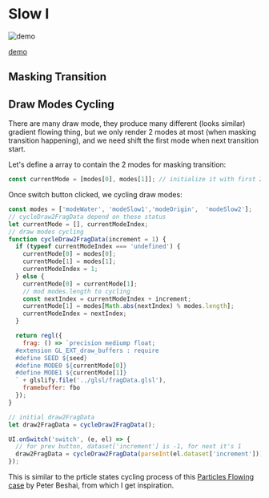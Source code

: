 # Slow I

![demo](./demo.gif)

[demo](https://ray7551.github.io/sketch/slow_nothing)

## Masking Transition

## Draw Modes Cycling
There are many draw mode, they produce many different (looks similar) gradient flowing thing, but we only render 2 modes at most (when masking transition happening), and we need shift the first mode when next transition start.

Let's define a array to contain the 2 modes for masking transition:

```js
const currentMode = [modes[0], modes[1]]; // initialize it with first 2 modes
```

Once switch button clicked, we cycling draw modes:

```js
const modes = ['modeWater', 'modeSlow1','modeOrigin',  'modeSlow2'];
// cycleDraw2FragData depend on these status
let currentMode = [], currentModeIndex;
// draw modes cycling
function cycleDraw2FragData(increment = 1) {
  if (typeof currentModeIndex === 'undefined') {
    currentMode[0] = modes[0];
    currentMode[1] = modes[1];
    currentModeIndex = 1;
  } else {
    currentMode[0] = currentMode[1];
    // mod modes.length to cycling
    const nextIndex = currentModeIndex + increment;
    currentMode[1] = modes[Math.abs(nextIndex) % modes.length];
    currentModeIndex = nextIndex;
  }

  return regl({
    frag: () => `precision mediump float;
  #extension GL_EXT_draw_buffers : require
  #define SEED ${seed}
  #define MODE0 ${currentMode[0]}
  #define MODE1 ${currentMode[1]}
  ` + glslify.file('../glsl/fragData.glsl'),
    framebuffer: fbo
  });
}

// initial draw2FragData
let draw2FragData = cycleDraw2FragData();

UI.onSwitch('switch', (e, el) => {
  // for prev button, dataset['increment'] is -1, for next it's 1
  draw2FragData = cycleDraw2FragData(parseInt(el.dataset['increment']));
});
```

This is similar to the prticle states cycling process of this [Particles Flowing case](https://bl.ocks.org/pbeshai/dbed2fdac94b44d3b4573624a37fa9db) by Peter Beshai, from which I get inspiration.